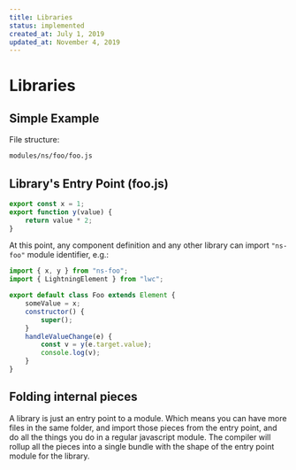 ```yaml
---
title: Libraries
status: implemented
created_at: July 1, 2019
updated_at: November 4, 2019
---
```


# Libraries

## Simple Example

File structure:

```bash
modules/ns/foo/foo.js
```

## Library's Entry Point (foo.js)

```js
export const x = 1;
export function y(value) {
    return value * 2;
}
```

At this point, any component definition and any other library can import `"ns-foo"` module identifier, e.g.:

```js
import { x, y } from "ns-foo";
import { LightningElement } from "lwc";

export default class Foo extends Element {
    someValue = x;
    constructor() {
        super();
    }
    handleValueChange(e) {
        const v = y(e.target.value);
        console.log(v);
    }
}
```

## Folding internal pieces

A library is just an entry point to a module. Which means you can have more files in the same folder, and import those pieces from the entry point, and do all the things you do in a regular javascript module. The compiler will rollup all the pieces into a single bundle with the shape of the entry point module for the library.
